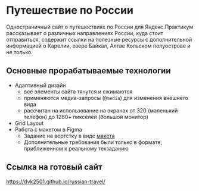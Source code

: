 # Путешествие по России

Одностраничный сайт о путешествиях по России для Яндекс.Практикум рассказывает о различных направлениях России, куда стоит отправиться, содержит ссылки на полезные ресурсы с дополнительной информацией о Карелии, озере Байкал, Алтае Кольском полуострове и не только.

## Основные прорабатываемые технологии
* Адаптивный дизайн
  - все элементы сайта тянутся и сжимаются
  - применяются медиа-запросы (`@media`) для изменения внешнего вида
  - рассчитан на использование на экранах от 320 (маленький телефон) до 1280+ пикселей (большой монитор)
* Grid Layout
* Работа с макетом в Figma
  - Задание на вертстку в виде [макета](https://www.figma.com/file/5S2WSbEFL6awjVWJ0NWL8Q/Sprint-3_-Russia-_-desktop-mobile?node-id=28503%3A0)
  - Дополнительные требования были только в формате, приближенном к реальному техзаданию

## Ссылка на готовый сайт
https://dvk2501.github.io/russian-travel/
